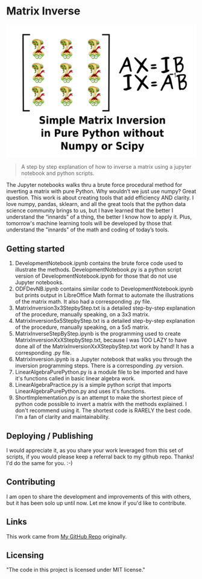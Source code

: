 
# Matrix Inverse

![Matrix Inversion Logo](https://github.com/ThomIves/MatrixInverse/blob/master/Matrix_Inverse_Logo.png)
> A step by step explanation of how to inverse a matrix using a jupyter notebook and python scripts.

The Jupyter notebooks walks thru a brute force procedural method for inverting a matrix with pure Python. Why wouldn’t we just use numpy? Great question. This work is about creating tools that add efficiency AND clarity. I love numpy, pandas, sklearn, and all the great tools that the python data science community brings to us, but I have learned that the better I understand the “innards” of a thing, the better I know how to apply it. Plus, tomorrow's machine learning tools will be developed by those that understand the "innards" of the math and coding of today’s tools.

## Getting started

1. DevelopmentNotebook.ipynb contains the brute force code used to illustrate the methods.
   DevelopmentNotebook.py is a python script version of DevelopmentNotebook.ipynb for those that do not use Jupyter notebooks.
2. ODFDevNB.ipynb contains similar code to DevelopmentNotebook.ipynb but prints output in LibreOffice Math format to automate the illustrations of the matrix math. It also had a corresponding .py file.
3. MatrixInversion3x3StepbyStep.txt is a detailed step-by-step explanation of the procedure, manually speaking, on a 3x3 matrix.
4. MatrixInversion5x5StepbyStep.txt is a detailed step-by-step explanation of the procedure, manually speaking, on a 5x5 matrix.
5. MatrixInverseStepByStep.ipynb is the programming used to create MatrixInversionXxXStepbyStep.txt, because I was TOO LAZY to have done all of the MatrixInversionXxXStepbyStep.txt work by hand! It has a corresponding .py file.
6. MatrixInversion.ipynb is a Jupyter notebook that walks you through the inversion programming steps. There is a corresponding .py version.
7. LinearAlgebraPurePython.py is a module file to be imported and have it's functions called in basic linear algebra work.
8. LinearAlgebraPractice.py is a simple python script that imports LinearAlgebraPurePython.py and uses it's functions.
9. ShortImplementation.py is an attempt to make the shortest piece of python code possible to invert a matrix with the methods explained. I don't recommend using it. The shortest code is RARELY the best code. I'm a fan of clarity and maintainability.

## Deploying / Publishing

I would appreciate it, as you share your work leveraged from this set of scripts, if you would please keep a referral back to my github repo. Thanks! I'd do the same for you. :-)

## Contributing

I am open to share the development and improvements of this with others, but it has been solo up until now. Let me know if you'd like to contribute.

## Links

This work came from [My GitHub Repo](https://github.com/ThomIves/MatrixInverse) originally.

## Licensing

"The code in this project is licensed under MIT license."

